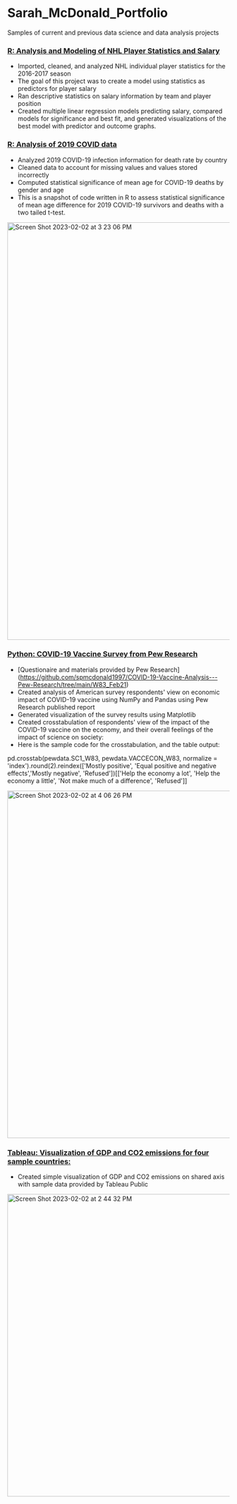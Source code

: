# Sarah_McDonald_Portfolio
Samples of current and previous data science and data analysis projects

### [R: Analysis and Modeling of NHL Player Statistics and Salary](https://spmcdonald1997.github.io/NHL/)
- Imported, cleaned, and analyzed NHL individual player statistics for the 2016-2017 season
- The goal of this project was to create a model using statistics as predictors for player salary
- Ran descriptive statistics on salary information by team and player position
- Created multiple linear regression models predicting salary, compared models for significance and best fit, and generated visualizations of the best model with predictor and outcome graphs. 

### [R: Analysis of 2019 COVID data](https://spmcdonald1997.github.io/R_Project/)
- Analyzed 2019 COVID-19 infection information for death rate by country
- Cleaned data to account for missing values and values stored incorrectly 
- Computed statistical significance of mean age for COVID-19 deaths by gender and age
- This is a snapshot of code written in R to assess statistical significance of mean age difference for 2019 COVID-19 survivors and deaths with a two tailed t-test. 
<img width="947" alt="Screen Shot 2023-02-02 at 3 23 06 PM" src="https://user-images.githubusercontent.com/119249664/216473752-1fbfd71d-1ca9-45d2-9429-8b3695d97651.png">


### [Python: COVID-19 Vaccine Survey from Pew Research](https://github.com/spmcdonald1997/COVID-19-Vaccine-Analysis---Pew-Research/blob/main/Americans'%20view%20on%20COVID-19%20Vaccine%20Impact%20on%20U.S.%20Economy.ipynb)
- [Questionaire and materials provided by Pew Research] (https://github.com/spmcdonald1997/COVID-19-Vaccine-Analysis---Pew-Research/tree/main/W83_Feb21)
- Created analysis of American survey respondents' view on economic impact of COVID-19 vaccine using NumPy and Pandas using Pew Research published report
- Generated visualization of the survey results using Matplotlib
- Created crosstabulation of respondents' view of the impact of the COVID-19 vaccine on the economy, and their overall feelings of the impact of science on society: 
- Here is the sample code for the crosstabulation, and the table output:

pd.crosstab(pewdata.SC1_W83, pewdata.VACCECON_W83, normalize = 'index').round(2).reindex(['Mostly positive', 'Equal positive and negative effects','Mostly negative', 'Refused'])[['Help the economy a lot', 'Help the economy a little', 'Not make much of a difference', 'Refused']]

<img width="788" alt="Screen Shot 2023-02-02 at 4 06 26 PM" src="https://user-images.githubusercontent.com/119249664/216478951-a6035776-0d4f-43fe-8d66-be16eac36caf.png">
 

### [Tableau: Visualization of GDP and CO2 emissions for four sample countries:](https://public.tableau.com/shared/FPZGYJNKF?:display_count=n&:origin=viz_share_link)
- Created simple visualization of GDP and CO2 emissions on shared axis with sample data provided by Tableau Public
<img width="686" alt="Screen Shot 2023-02-02 at 2 44 32 PM" src="https://user-images.githubusercontent.com/119249664/216479164-f4ca5126-9ed6-4f14-9db9-89da91f41aac.png">


